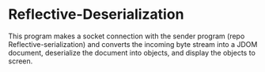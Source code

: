 # Reflective-Deserialization
 This program makes a socket connection with the sender program (repo Reflective-serialization) and converts the incoming byte stream into a JDOM document, deserialize the document into objects, and display the objects to screen.
